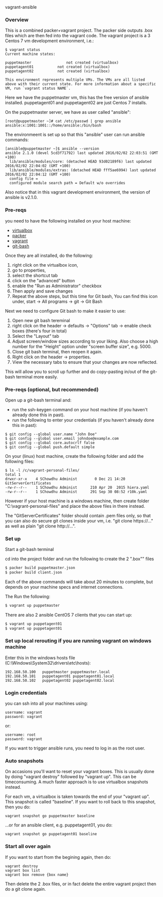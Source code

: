 vagrant-ansible

### Overview

This is a combined packer+vagrant project. The packer side outputs .box files which are then fed into the vagrant code. The vagrant project is a 3 Centos 7 vm development environment, i.e.:  

```
$ vagrant status
Current machine states:

puppetmaster                not created (virtualbox)
puppetagent01           not created (virtualbox)
puppetagent02           not created (virtualbox)

This environment represents multiple VMs. The VMs are all listed
above with their current state. For more information about a specific
VM, run `vagrant status NAME`.
```

Here we have the puppetmaster vm, this has the free version of ansible installed. puppetagent01 and puppetagent02 are just Centos 7 installs. 

On the puppetmaster server, we have as user called "ansible":

```
[root@puppetmaster ~]# cat /etc/passwd | grep ansible
ansible:x:1001:1001::/home/ansible:/bin/bash
```


The environmeent is set up so that this "ansible" user can run ansible commands:

```
[ansible@puppetmaster ~]$ ansible --version
ansible 2.1.0 (devel 5cd3f71792) last updated 2016/02/02 22:03:51 (GMT +100)
  lib/ansible/modules/core: (detached HEAD 93d02189f6) last updated 2016/02/02 22:04:02 (GMT +100)
  lib/ansible/modules/extras: (detached HEAD fff5ae6994) last updated 2016/02/02 22:04:12 (GMT +100)
  config file =
  configured module search path = Default w/o overrides
``` 

Also notice that in this vagrant development environment, the version of ansible is v2.1.0.  


### Pre-reqs

you need to have the following installed on your host machine:

* [virtualbox](https://www.virtualbox.org/)  
* [packer](https://www.packer.io/)
* [vagrant](https://www.vagrantup.com/)
* [git-bash](https://msysgit.github.io/)

Once they are all installed, do the following:

1. right click on the virtualbox icon, 
2. go to properties, 
3. select the shortcut tab
4. click on the "advanced" button
5. enable the "Run as Administrator" checkbox
6. Then apply and save changes
7. Repeat the above steps, but this time for Git bash, You can find this icon under, start -> All programs -> git -> Git Bash 


Next we need to configure Git bash to make it easier to use:

1. Open new git bash tereminal
2. right click on the header -> defaults -> "Options" tab -> enable check boxes (there's four in total)
3. Select the "Layout" tab 
4. Adjust screen/window sizes according to your liking. Also choose a high number for the "Height" option under "screen buffer size", e.g. 5000. 
5. Close git bash terminal, then reopen it again. 
6. Right click on the header -> properties.
7. View the necessary tabs to ensure that your changes are now reflected.   

This will allow you to scroll up further and do copy-pasting in/out of the git-bash terminal more easily.  
 




### Pre-reqs (optional, but recommended)

Open up a git-bash terminal and: 

* run the ssh-keygen command on your host machine (if you haven't already done this in past). 
* run the following to enter your credentials (if you haven't already done this in past):

```
$ git config --global user.name "John Doe"
$ git config --global user.email johndoe@example.com
$ git config --global core.autocrlf false
$ git config --global push.default simple
```

On your (linux) host machine, create the following folder and add the following files:

```
$ ls -l /c/vagrant-personal-files/
total 1
drwxr-xr-x    4 SChowdhu Administ        0 Dec 21 14:20 GitServerCertificates
-rw-r--r--    1 SChowdhu Administ      210 Apr 20  2015 hiera.yaml
-rw-r--r--    1 SChowdhu Administ      291 Sep 30 08:52 r10k.yaml
```

However if your host machine is a windows machine, then create folder "C:\vagrant-personal-files" and place the above files in there instead. 

The "GitServerCertificates" folder should contain .pem files only, so that you can also do secure git clones inside your vm, i.e. "git clone https://..." as well as plain "git clone http://...". 



### Set up

Start a git-bash terminal

cd into the project folder and run the following to create the 2 ".box"" files

```sh
$ packer build puppetmaster.json
$ packer build client.json
```
Each of the above commands will take about 20 minutes to complete, but depends on your machine specs and internet connections. 

The Run the following:

```sh
$ vagrant up puppetmaster
``` 

There are also 2 ansible CentOS 7 clients that you can start up:


```sh
$ vagrant up puppetagent01
$ vagrant up puppetagent01
``` 



### Set up local rerouting if you are running vagrant on windows machine

Enter this in the windows hosts file (C:\Windows\System32\drivers\etc\hosts):

```
192.168.50.100   puppetmaster puppetmaster.local
192.168.50.101   puppetagent01 puppetagent01.local
192.168.50.102   puppetagent02 puppetagent02.local
```

### Login credentials
you can ssh into all your machines using:

```
username: vagrant 
password: vagrant
```

or:

```
username: root 
password: vagrant
```

If you want to trigger ansible runs, you need to log in as the root user. 




### Auto snapshots

On accasions you'll want to reset your vagrant boxes. This is usually done by doing "vagrant destroy" followed by "vagrant up". This can be timeconsuming. A much faster approach is to use virtualbox snapshots instead. 


For each vm, a virtualbox is taken towards the end of your "vagrant up". This snapshot is called "baseline". If you want to roll back to this snapshot, then you do:

```
vagrant snapshot go puppetmaster baseline
```

...or for an ansible client, e.g. puppetagent01, you do:

```
vagrant snapshot go puppetagent01 baseline
```



### Start all over again
If you want to start from the begining again, then do:

```
vagrant destroy
vagrant box list
vagrant box remove {box name}
```

Then delete the 2 .box files, or in fact delete the entire vagrant project then do a git clone again.  

